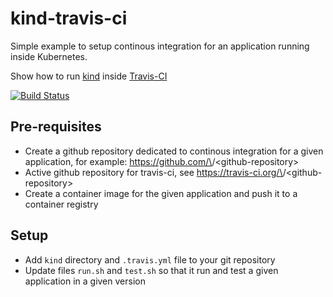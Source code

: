 # kind-travis-ci

Simple example to setup continous integration for an application running inside Kubernetes.

Show how to run [kind](https://github.com/kubernetes-sigs/kind) inside [Travis-CI](https://travis-ci.org/fjammes/kind-travis-ci)

[![Build
Status](https://travis-ci.org/fjammes/kind-travis-ci.svg?branch=master)](https://travis-ci.org/fjammes/kind-travis-ci)

## Pre-requisites

* Create a github repository dedicated to  continous integration for a given application, for example: https://github.com/\<github-account>/\<github-repository>
* Active github repository for travis-ci, see https://travis-ci.org/\<github-account>/\<github-repository>
* Create a container image for the given application and push it to a container registry

## Setup

* Add `kind` directory and `.travis.yml` file to your git repository
* Update files `run.sh` and `test.sh` so that it run and test a given application in a given version
